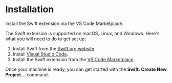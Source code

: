 # Installation

Install the Swift extension via the VS Code Marketplace.

The Swift extension is supported on macOS, Linux, and Windows. Here's what you will need to do to get set up:
1. Install Swift from the [Swift.org website](https://www.swift.org/install).
2. Install [Visual Studio Code](https://code.visualstudio.com/Download).
3. Install the Swift extension from the [VS Code Marketplace](https://marketplace.visualstudio.com/items?itemName=swiftlang.swift-vscode).

Once your machine is ready, you can get started with the **Swift: Create New Project...** command.
